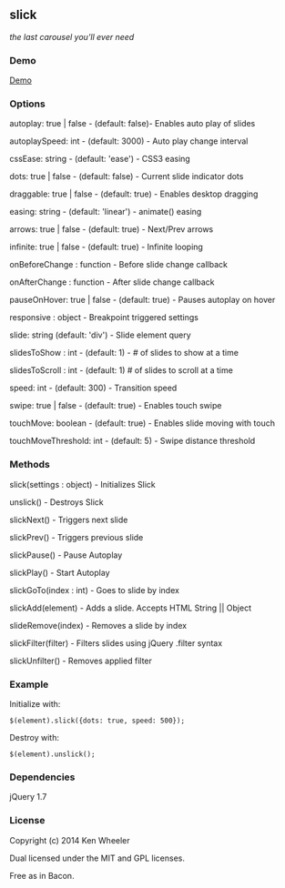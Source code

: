 slick
-------

[1]: <https://github.com/kenwheeler/slick>

_the last carousel you'll ever need_

### Demo

[Demo](http://kenwheeler.github.io/slick/)

### Options

autoplay: true | false - (default: false)- Enables auto play of slides

autoplaySpeed: int - (default:  3000) - Auto play change interval

cssEase: string - (default:  'ease') - CSS3 easing

dots: true | false - (default:  false) - Current slide indicator dots

draggable: true | false - (default:  true) - Enables desktop dragging

easing: string - (default:  'linear') - animate() easing

arrows: true | false - (default: true) - Next/Prev arrows

infinite: true | false - (default: true) - Infinite looping

onBeforeChange : function - Before slide change callback

onAfterChange : function - After slide change callback

pauseOnHover: true | false - (default:  true) - Pauses autoplay on hover

responsive : object - Breakpoint triggered settings

slide: string (default: 'div') - Slide element query

slidesToShow : int - (default: 1) - # of slides to show at a time

slidesToScroll : int - (default: 1) # of slides to scroll at a time

speed: int - (default: 300) - Transition speed

swipe: true | false - (default: true) - Enables touch swipe  

touchMove: boolean - (default: true) - Enables slide moving with touch

touchMoveThreshold: int - (default: 5) - Swipe distance threshold

### Methods

slick(settings : object) - Initializes Slick

unslick() - Destroys Slick

slickNext() - Triggers next slide

slickPrev() - Triggers previous slide

slickPause() - Pause Autoplay

slickPlay() - Start Autoplay

slickGoTo(index : int) - Goes to slide by index

slickAdd(element) - Adds a slide. Accepts HTML String || Object

slideRemove(index) - Removes a slide by index

slickFilter(filter) - Filters slides using jQuery .filter syntax

slickUnfilter() - Removes applied filter

### Example

Initialize with:

`$(element).slick({dots: true, speed: 500});`

Destroy with:

`$(element).unslick();`

### Dependencies

jQuery 1.7

### License

Copyright (c) 2014 Ken Wheeler

Dual licensed under the MIT and GPL licenses.

Free as in Bacon.


